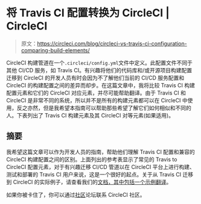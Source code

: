 # 将 Travis CI 配置转换为 CircleCI | CircleCI

> 原文：<https://circleci.com/blog/circleci-vs-travis-ci-configuration-comparing-build-elements/>

CircleCI 构建管道在一个`.circleci/config.yml`文件中定义。此配置文件不同于其他 CI/CD 服务，如 Travis CI。有兴趣将他们的代码库和/或开源项目构建配置迁移到 CircleCI 的开发人员有时会因为不了解他们当前的 CI/CD 服务配置和 CircleCI 的构建配置之间的差异而却步。在这篇文章中，我将比较 Travis CI 构建配置元素和它们的 CircleCI 对应元素，并尽可能帮助翻译。由于 Travis CI 和 CircleCI 是非常不同的系统，所以并不是所有的构建元素都可以在 CircleCI 中使用，反之亦然，但是我希望本指南可以帮助那些希望了解它们如何相似和不同的人。下表列出了 Travis CI 构建元素及其 CircleCI 对等元素(如果适用)。

## 摘要

我希望这篇文章可以作为开发人员的指南，帮助他们理解 Travis CI 配置和兼容的 CircleCI 构建配置之间的区别。上面列出的参考表显示了常见的 Travis to CircleCI 配置元素，对于有兴趣迁移 CI/CD 管道以在 CircleCI 平台上进行构建、测试和部署的 Travis CI 用户来说，这是一个很好的起点。关于从 Travis CI 迁移到 CircleCI 的实际例子，请查看我们的[文档，其中包括一个示例翻译](https://circleci.com/docs/migrating-from-travis/)。

如果你被卡住了，你可以通过[社区](https://discuss.circleci.com/)论坛联系 CircleCI 社区。